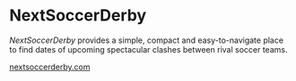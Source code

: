 # NextSoccerDerby

*NextSoccerDerby* provides a simple, compact and easy-to-navigate place to find dates of upcoming spectacular clashes between rival soccer teams.


[nextsoccerderby.com](http://nextsoccerderby.com)
